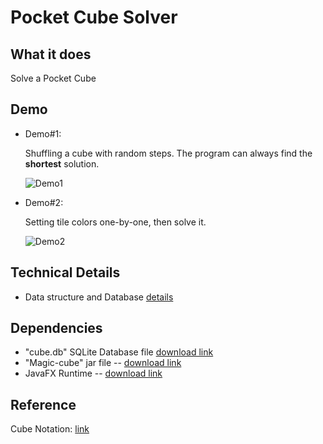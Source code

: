 # Pocket Cube Solver

## What it does

Solve a Pocket Cube

## Demo
* Demo#1: 

    Shuffling a cube with random steps. The program can always find the **shortest** solution.

    ![Demo1](https://user-images.githubusercontent.com/19337109/67614765-5920c700-f777-11e9-882e-737eee2d49f3.gif)

* Demo#2:

    Setting tile colors one-by-one, then solve it.

    ![Demo2](https://user-images.githubusercontent.com/19337109/67614820-1b706e00-f778-11e9-861d-811baf297002.gif)

## Technical Details

* Data structure and Database [details](https://github.com/hanchen-hou/MagicCube/blob/master/README.md)

## Dependencies
* "cube.db" SQLite Database file [download link](https://github.com/hanchen-hou/MagicCubeStateGenerator/releases/latest)
* "Magic-cube" jar file -- [download link](https://github.com/hanchen-hou/MagicCube/releases/latest)
* JavaFX Runtime -- [download link](https://openjfx.io/openjfx-docs/#install-javafx)

## Reference
Cube Notation: [link](https://ruwix.com/the-rubiks-cube/notation/)
